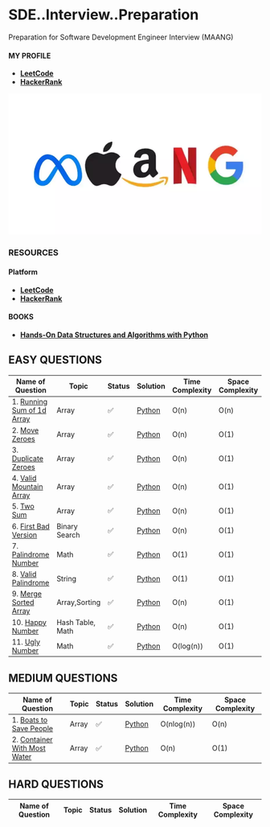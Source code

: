 # SDE..Interview..Preparation
Preparation for Software Development Engineer Interview (MAANG)

#### MY PROFILE
- [**LeetCode**](https://leetcode.com/bickkysahani/)
- [**HackerRank**](https://www.hackerrank.com/bickkysahani)


![Image](./images/how-to-get-a-tech-job-at-maang-meta-amazon-apple-netflix-google.webp)

### RESOURCES

#### Platform
- [**LeetCode**](https://leetcode.com/problemset/all/)
- [**HackerRank**](https://www.hackerrank.com/dashboard)

#### BOOKS
- [**Hands-On Data Structures and Algorithms with Python**](https://www.packtpub.com/product/hands-on-data-structures-and-algorithms-with-python/9781801073448)


<!-- #### COURSES
- [**Algorithms and Data Structures in Python (INTERVIEW Q&A)**](https://www.udemy.com/course/algorithms-and-data-structures-in-python/) -->



## EASY QUESTIONS
| Name of Question | Topic | Status | Solution | Time Complexity | Space Complexity |
| ---------------- | ----- | ------ | -------- | --------------- | ---------------- |
| 1. [Running Sum of 1d Array](https://leetcode.com/problems/running-sum-of-1d-array/) | Array | ✅ | [Python](https://github.com/bickkysahani/SDE..Interview..Preparation/blob/main/images/003%20-%20'Running%20Sum%20of%201d%20Array%20-%20LeetCode'%20-%20leetcode.com.png)  | O(n) | O(n) |
| 2. [Move Zeroes](https://leetcode.com/problems/move-zeroes/) | Array | ✅ | [Python](https://github.com/bickkysahani/SDE..Interview..Preparation/blob/main/images/008%20-%20'Move%20Zeroes%20-%20LeetCode'%20-%20leetcode.com.png)  | O(n) | O(1) |
| 3. [Duplicate Zeroes](https://leetcode.com/problems/duplicate-zeros/) | Array | ✅ | [Python](https://github.com/bickkysahani/SDE..Interview..Preparation/blob/main/images/010%20-%20'Duplicate%20Zeros%20-%20LeetCode'%20-%20leetcode.com.png)  | O(n) | O(1) |
| 4. [Valid Mountain Array](https://leetcode.com/problems/valid-mountain-array/) | Array | ✅ | [Python](https://github.com/bickkysahani/SDE..Interview..Preparation/blob/main/images/016%20-%20'Valid%20Mountain%20Array%20-%20LeetCode'%20-%20leetcode.com.png)  | O(n) | O(1) |
| 5. [Two Sum](https://leetcode.com/problems/two-sum/) | Array | ✅ | [Python](https://github.com/bickkysahani/SDE..Interview..Preparation/blob/main/images/017%20-%20'Two%20Sum%20-%20LeetCode'%20-%20leetcode.com.png)  | O(n) | O(1) |
| 6. [First Bad Version](https://leetcode.com/problems/first-bad-version/) | Binary Search | ✅ | [Python](https://github.com/bickkysahani/SDE..Interview..Preparation/blob/main/images/019%20-%20'First%20Bad%20Version%20-%20LeetCode'%20-%20leetcode.com.png)  | O(n) | O(1) |
| 7. [Palindrome Number](https://leetcode.com/problems/palindrome-number/) | Math | ✅ | [Python](https://github.com/bickkysahani/SDE..Interview..Preparation/blob/main/images/020%20-%20'Palindrome%20Number%20-%20LeetCode'%20-%20leetcode.com.png)  | O(1) | O(1) |
| 8. [Valid Palindrome](https://leetcode.com/problems/valid-palindrome/) | String | ✅ | [Python](https://github.com/bickkysahani/SDE..Interview..Preparation/blob/main/images/021%20-%20'Valid%20Palindrome%20-%20LeetCode'%20-%20leetcode.com.png)  | O(1) | O(1) |
| 9. [Merge Sorted Array](https://leetcode.com/problems/merge-sorted-array/) | Array,Sorting | ✅ | [Python](https://github.com/bickkysahani/SDE..Interview..Preparation/blob/main/images/026%20-%20'Merge%20Sorted%20Array%20-%20LeetCode'%20-%20leetcode.com.png)  | O(n) | O(1) |
| 10. [Happy Number](https://leetcode.com/problems/happy-number/) | Hash Table, Math | ✅ | [Python](https://github.com/bickkysahani/SDE..Interview..Preparation/blob/main/images/027%20-%20'Happy%20Number%20-%20LeetCode'%20-%20leetcode.com.png)  | O(n) | O(1) |
| 11. [Ugly Number](https://leetcode.com/problems/ugly-number/) | Math | ✅ | [Python](https://github.com/bickkysahani/SDE..Interview..Preparation/blob/main/images/028%20-%20'Ugly%20Number%20-%20LeetCode'%20-%20leetcode.com.png)  | O(log(n)) | O(1) |
## MEDIUM QUESTIONS
| Name of Question | Topic | Status | Solution |  Time Complexity | Space Complexity |
| ---------------- | ----- | ------ | -------- |  --------------- | ---------------- |
| 1. [Boats to Save People](https://leetcode.com/problems/boats-to-save-people/) | Array | ✅ | [Python](https://github.com/bickkysahani/SDE..Interview..Preparation/blob/main/images/013%20-%20'Boats%20to%20Save%20People%20-%20LeetCode'%20-%20leetcode.com.png)  | O(nlog(n)) | O(n) |
| 2. [Container With Most Water](https://leetcode.com/problems/container-with-most-water/) | Array | ✅ | [Python](https://github.com/bickkysahani/SDE..Interview..Preparation/blob/main/images/018%20-%20'Container%20With%20Most%20Water%20-%20LeetCode'%20-%20leetcode.com.png)  | O(n) | O(1) |
## HARD QUESTIONS
| Name of Question | Topic | Status | Solution |  Time Complexity | Space Complexity |
| ---------------- | ----- | ------ | -------- |  --------------- | ---------------- |